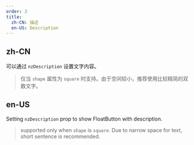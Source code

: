 ```yaml
---
order: 3
title:
  zh-CN: 描述
  en-US: Description
---
```


## zh-CN

可以通过 `nzDescription` 设置文字内容。

> 仅当 `shape` 属性为 `square` 时支持。由于空间较小，推荐使用比较精简的双数文字。

## en-US

Setting `nzDescription` prop to show FloatButton with description.

> supported only when `shape` is `square`. Due to narrow space for text, short sentence is recommended.
